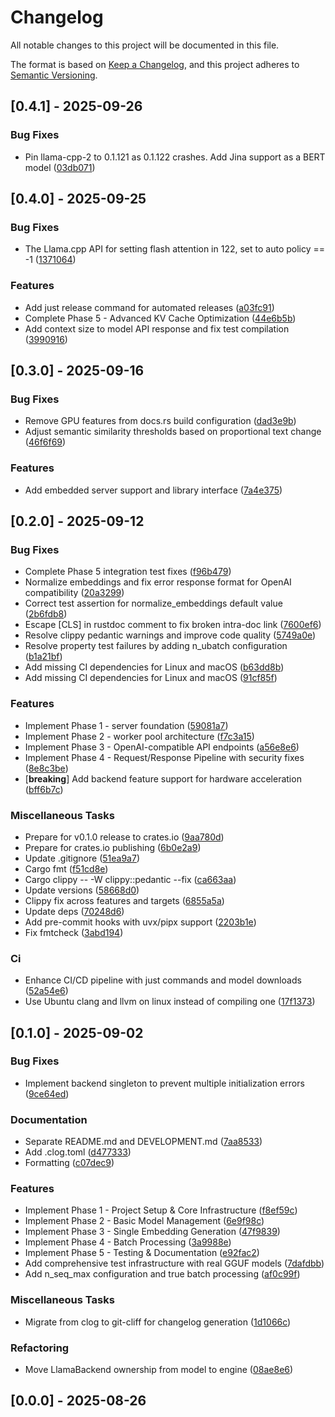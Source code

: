 # Changelog

All notable changes to this project will be documented in this file.

The format is based on [Keep a Changelog](https://keepachangelog.com/en/1.0.0/),
and this project adheres to [Semantic Versioning](https://semver.org/spec/v2.0.0.html).

## [0.4.1] - 2025-09-26

### Bug Fixes

- Pin llama-cpp-2 to 0.1.121 as 0.1.122 crashes. Add Jina support as a BERT model ([03db071](https://github.com/darjus/embellama/commit/03db071bb1e2a65bd5f960c86fb7c0e1d8c5e95b))

## [0.4.0] - 2025-09-25

### Bug Fixes

- The Llama.cpp API for setting flash attention in 122, set to auto policy == -1 ([1371064](https://github.com/darjus/embellama/commit/1371064cade571cecb94ce10a440a597bdfe6b0c))

### Features

- Add just release command for automated releases ([a03fc91](https://github.com/darjus/embellama/commit/a03fc91ddabc85559edb82a28bd7416e188c30dc))
- Complete Phase 5 - Advanced KV Cache Optimization ([44e6b5b](https://github.com/darjus/embellama/commit/44e6b5bd79ab22bfb411d4c9842a8acd038d423b))
- Add context size to model API response and fix test compilation ([3990916](https://github.com/darjus/embellama/commit/39909165618532eef1b755a0f0b021a7662ab9b9))

## [0.3.0] - 2025-09-16

### Bug Fixes

- Remove GPU features from docs.rs build configuration ([dad3e9b](https://github.com/darjus/embellama/commit/dad3e9bad772c7b94a378f67331fcf8ad4c413f1))
- Adjust semantic similarity thresholds based on proportional text change ([46f6f69](https://github.com/darjus/embellama/commit/46f6f69bf47f12c20c9960f8ed3b92ee61936f85))

### Features

- Add embedded server support and library interface ([7a4e375](https://github.com/darjus/embellama/commit/7a4e3753f6fef177d8b96caa7651545629d3dc56))

## [0.2.0] - 2025-09-12

### Bug Fixes

- Complete Phase 5 integration test fixes ([f96b479](https://github.com/darjus/embellama/commit/f96b47954ddcee8ed19a9f2fb792af81273e54b8))
- Normalize embeddings and fix error response format for OpenAI compatibility ([20a3299](https://github.com/darjus/embellama/commit/20a329941c7908d96230499036cecc898354a85a))
- Correct test assertion for normalize_embeddings default value ([2b6fdb8](https://github.com/darjus/embellama/commit/2b6fdb82e4c21c414b2d4a96a46c04f85141d368))
- Escape [CLS] in rustdoc comment to fix broken intra-doc link ([7600ef6](https://github.com/darjus/embellama/commit/7600ef664d5e83abfae5a6f7f91b90d0b06aaddf))
- Resolve clippy pedantic warnings and improve code quality ([5749a0e](https://github.com/darjus/embellama/commit/5749a0e3ff1391e867c70309c8513bd631a013ad))
- Resolve property test failures by adding n_ubatch configuration ([b1a21bf](https://github.com/darjus/embellama/commit/b1a21bf7b32ed088f3b4555ebf1321bc0c64603d))
- Add missing CI dependencies for Linux and macOS ([b63dd8b](https://github.com/darjus/embellama/commit/b63dd8be3df09424050e0ee715871511da34d7de))
- Add missing CI dependencies for Linux and macOS ([91cf85f](https://github.com/darjus/embellama/commit/91cf85f1d3770761fc790ccddf3e1a2f4e4adfd8))

### Features

- Implement Phase 1 - server foundation ([59081a7](https://github.com/darjus/embellama/commit/59081a7dead5e1016215dc703b6a07524c93db2e))
- Implement Phase 2 - worker pool architecture ([f7c3a15](https://github.com/darjus/embellama/commit/f7c3a15bc64f94d7e16c439daa7e0fe3c088e587))
- Implement Phase 3 - OpenAI-compatible API endpoints ([a56e8e6](https://github.com/darjus/embellama/commit/a56e8e65ce4571d8c79137629c4f650bfc042f73))
- Implement Phase 4 - Request/Response Pipeline with security fixes ([8e8c3be](https://github.com/darjus/embellama/commit/8e8c3be6f87802de811c4b5bc2a54c242ee51ec9))
- [**breaking**] Add backend feature support for hardware acceleration ([bff6b7c](https://github.com/darjus/embellama/commit/bff6b7c8572205fc1a1fb8141fd9ace0e4ddd6ca))

### Miscellaneous Tasks

- Prepare for v0.1.0 release to crates.io ([9aa780d](https://github.com/darjus/embellama/commit/9aa780d09bac57901293b775a7cc5a70a4811a78))
- Prepare for crates.io publishing ([6b0e2a9](https://github.com/darjus/embellama/commit/6b0e2a9395f87ecec6ac3d622250bddaa41ef0ee))
- Update .gitignore ([51ea9a7](https://github.com/darjus/embellama/commit/51ea9a71bc5eb5478be76f88eacd4ef66e12cf53))
- Cargo fmt ([f51cd8e](https://github.com/darjus/embellama/commit/f51cd8ed3916aead4ddd17e242ebc2d9f3c09c81))
- Cargo clippy -- -W clippy::pedantic --fix ([ca663aa](https://github.com/darjus/embellama/commit/ca663aa8436539ffff2dd0e501e8885512e7d988))
- Update versions ([58668d0](https://github.com/darjus/embellama/commit/58668d0c2be3f648e4cac918fae72543179451c7))
- Clippy fix across features and targets ([6855a5a](https://github.com/darjus/embellama/commit/6855a5a3652a6ea85a4fbe35faf5c731ca93e67c))
- Update deps ([70248d6](https://github.com/darjus/embellama/commit/70248d6fe9aabb41766b8f1f992d5620ccf0e7ba))
- Add pre-commit hooks with uvx/pipx support ([2203b1e](https://github.com/darjus/embellama/commit/2203b1ed32ef344cba6f4473cdd08778c2eb2378))
- Fix fmtcheck ([3abd194](https://github.com/darjus/embellama/commit/3abd1940d1d807b824b426c90751291c758eade7))

### Ci

- Enhance CI/CD pipeline with just commands and model downloads ([52a54e6](https://github.com/darjus/embellama/commit/52a54e65abd01d0a8f3630fa9cde7d4516088ea5))
- Use Ubuntu clang and llvm on linux instead of compiling one ([17f1373](https://github.com/darjus/embellama/commit/17f1373aa9abc799943d67812fc333312daa5d25))

## [0.1.0] - 2025-09-02

### Bug Fixes

- Implement backend singleton to prevent multiple initialization errors ([9ce64ed](https://github.com/darjus/embellama/commit/9ce64ed12ca2291b231221c00cc78d472b9cb96b))

### Documentation

- Separate README.md and DEVELOPMENT.md ([7aa8533](https://github.com/darjus/embellama/commit/7aa853379d5791e6086f0e063218e693aaa164b7))
- Add .clog.toml ([d477333](https://github.com/darjus/embellama/commit/d4773330481af2313f0fbbb06b8632920d2802a5))
- Formatting ([c07dec9](https://github.com/darjus/embellama/commit/c07dec95c253452558ad0838f26335245c57db2a))

### Features

- Implement Phase 1 - Project Setup & Core Infrastructure ([f8ef59c](https://github.com/darjus/embellama/commit/f8ef59c7b9ff60c2557bd3b23e2aae6c3fca675d))
- Implement Phase 2 - Basic Model Management ([6e9f98c](https://github.com/darjus/embellama/commit/6e9f98c83d9275097d28c60ba5764ccf3c54377f))
- Implement Phase 3 - Single Embedding Generation ([47f9839](https://github.com/darjus/embellama/commit/47f98390b1ec505258ea7e987014023fbce17d06))
- Implement Phase 4 - Batch Processing ([3a9988e](https://github.com/darjus/embellama/commit/3a9988e9c889e990870b5b7b98bd33e201444d63))
- Implement Phase 5 - Testing & Documentation ([e92fac2](https://github.com/darjus/embellama/commit/e92fac2c0ac7254248433c0028a50ce96a966373))
- Add comprehensive test infrastructure with real GGUF models ([7dafdbb](https://github.com/darjus/embellama/commit/7dafdbbb76e270bdb22f34302a820f02b9be0477))
- Add n_seq_max configuration and true batch processing ([af0c99f](https://github.com/darjus/embellama/commit/af0c99fa16d530fbd787e697c2460661c1424a9d))

### Miscellaneous Tasks

- Migrate from clog to git-cliff for changelog generation ([1d1066c](https://github.com/darjus/embellama/commit/1d1066ca1d462340818ff8e8436a1d4d586f1170))

### Refactoring

- Move LlamaBackend ownership from model to engine ([08ae8e6](https://github.com/darjus/embellama/commit/08ae8e6fe8ca2c5e983d22e16c81ed961ed316d4))

## [0.0.0] - 2025-08-26

<!-- generated by git-cliff -->
